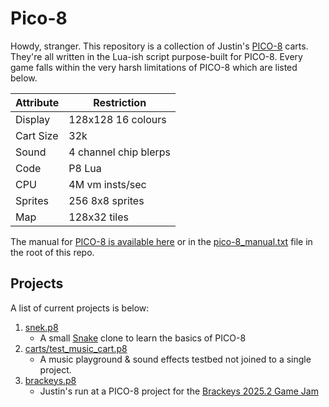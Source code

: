 # Pico-8

Howdy, stranger. This repository is a collection of Justin's [PICO-8](https://www.lexaloffle.com/pico-8.php) carts. They're all written in the Lua-ish script purpose-built for PICO-8. Every game falls within the very harsh limitations of PICO-8 which are listed below.

| Attribute | Restriction           |
|-----------|-----------------------|
| Display 	| 128x128 16 colours    |
| Cart Size | 32k                   |
| Sound 	| 4 channel chip blerps |
| Code 		| P8 Lua                |
| CPU 		| 4M vm insts/sec       |
| Sprites 	| 256 8x8 sprites       |
| Map 		| 128x32 tiles          |

The manual for [PICO-8 is available here](https://www.lexaloffle.com/dl/docs/pico-8_manual.html) or in the [pico-8_manual.txt](pico-8_manual.txt) file in the root of this repo. 

## Projects
A list of current projects is below:
  1. [snek.p8](carts/snek.p8)
      - A small [Snake](https://en.wikipedia.org/wiki/Snake_(video_game_genre)) clone to learn the basics of PICO-8
  2. [carts/test_music_cart.p8](test_music_cart.p8) 
      - A music playground & sound effects testbed not joined to a single project.
  3. [brackeys.p8](carts/brackeys.p8) 
      - Justin's run at a PICO-8 project for the [Brackeys 2025.2 Game Jam](https://itch.io/jam/brackeys-14)